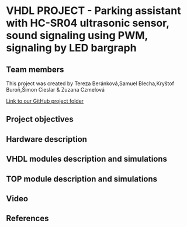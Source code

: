 #  VHDL PROJECT - Parking assistant with HC-SR04 ultrasonic sensor, sound signaling using PWM, signaling by LED bargraph

## Team members 
This project was created by Tereza Beránková,Samuel Blecha,Kryštof Buroň,Šimon Cieslar & Zuzana Czmelová

[Link to our GitHub project folder]( https://github.com/Zuzanaczm/Digital-electronics-1/tree/main/Labs/project)


## Project objectives
## Hardware description
## VHDL modules description and simulations
## TOP module description and simulations
## Video
## References



